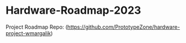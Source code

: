 # Hardware-Roadmap-2023
Project Roadmap Repo: (https://github.com/PrototypeZone/hardware-project-wmargalik)
